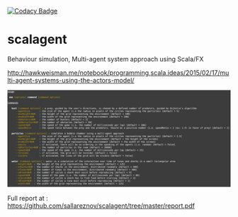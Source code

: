 [![Codacy Badge](https://api.codacy.com/project/badge/grade/a86647308b7740b1850a6cf6a3598343)](https://www.codacy.com/app/sallareznov/scalagent)

# scalagent
Behaviour simulation, Multi-agent system approach using Scala/FX

http://hawkweisman.me/notebook/programming,scala,ideas/2015/02/17/multi-agent-systems-using-the-actors-model/

![usage-demo](usage.png)

Full report at : https://github.com/sallareznov/scalagent/tree/master/report.pdf
